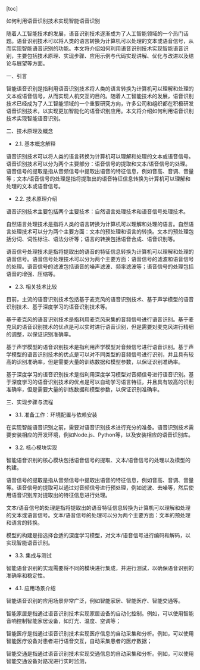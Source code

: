 
[toc]                    
                
                
如何利用语音识别技术实现智能语音识别

随着人工智能技术的发展，语音识别技术逐渐成为了人工智能领域的一个热门话题。语音识别技术可以将人类的语言转换为计算机可以处理的文本或语音信号，从而实现智能语音识别的功能。本文将介绍如何利用语音识别技术实现智能语音识别，主要包括技术原理、实现步骤、应用示例与代码实现讲解、优化与改进以及结论与展望等方面。

一、引言

智能语音识别是指利用语音识别技术将人类的语言转换为计算机可以理解和处理的文本或语音信号，从而实现人机交互的目的。随着人工智能技术的发展，语音识别技术已经成为了人工智能领域的一个重要研究方向，许多公司和组织都在积极研发语音识别技术，以实现更加智能化的语音识别应用。本文将介绍如何利用语音识别技术实现智能语音识别。

二、技术原理及概念

- 2.1. 基本概念解释

语音识别技术可以将人类的语言转换为计算机可以理解和处理的文本或语音信号。语音识别技术可以分为两个主要部分：语音信号的提取和文本/语音信号的处理。语音信号的提取是指从音频信号中提取出语音的特征信息，例如音高、音调、音量等；文本/语音信号的处理是指将提取出的语音特征信息转换为计算机可以理解和处理的文本或语音信号。

- 2.2. 技术原理介绍

语音识别技术主要包括两个主要技术：自然语言处理技术和语音信号处理技术。

自然语言处理技术是指将人类的语言转换为计算机可以理解和处理的语言。自然语言处理技术可以分为两个主要方面：文本的预处理和语言的转换。文本的预处理包括分词、词性标注、语法分析等；语言的转换包括语音合成、语音识别等。

语音信号处理技术是指将提取出的语音的特征信息转换为计算机可以理解和处理的语音信号。语音信号处理技术可以分为两个主要方面：语音信号的滤波和语音信号的处理。语音信号的滤波包括语音的噪声滤波、频率滤波等；语音信号的处理包括语音的增强、压缩等。

- 2.3. 相关技术比较

目前，主流的语音识别技术包括基于麦克风的语音识别技术、基于声学模型的语音识别技术、基于深度学习的语音识别技术等。

基于麦克风的语音识别技术是指利用麦克风采集的音频信号进行语音识别。基于麦克风的语音识别技术的优点是可以实时进行语音识别，但是需要对麦克风进行精细的调整，以保证识别准确率。

基于声学模型的语音识别技术是指利用声学模型对音频信号进行语音识别。基于声学模型的语音识别技术的优点是可以对不同类型的音频信号进行识别，并且具有较高的识别准确率，但是需要大量的训练数据和模型参数，以保证识别准确率。

基于深度学习的语音识别技术是指利用深度学习模型对音频信号进行语音识别。基于深度学习的语音识别技术的优点是可以自动学习语言特征，并且具有较高的识别准确率，但是需要大量的训练数据和模型参数，以保证识别准确率。

三、实现步骤与流程

- 3.1. 准备工作：环境配置与依赖安装

在实现智能语音识别之前，需要对语音识别技术进行充分的准备。语音识别技术需要安装相应的开发环境，例如Node.js、Python等，以及安装相应的语音识别库。

- 3.2. 核心模块实现

智能语音识别的核心模块包括语音信号的提取、文本/语音信号的处理以及模型的构建。

语音信号的提取是指从音频信号中提取出语音的特征信息，例如音高、音调、音量等。语音信号的提取可以通过对音频信号进行预处理，例如滤波、去噪等，然后使用语音识别库对提取出的特征信息进行处理。

文本/语音信号的处理是指将提取出的语音特征信息转换为计算机可以理解和处理的文本或语音信号。文本/语音信号的处理可以分为两个主要方面：文本的预处理和语言的转换。

模型的构建是指选择合适的深度学习模型，对文本/语音信号进行编码和解码，以实现智能语音识别。

- 3.3. 集成与测试

智能语音识别的实现需要将不同的模块进行集成，并进行测试，以确保语音识别的准确率和稳定性。

- 4.1. 应用场景介绍

智能语音识别的应用场景非常广泛，例如智能家居、智能医疗、智能交通等。

智能家居是指通过语音识别技术实现家居设备的自动化控制。例如，可以使用智能音响控制智能家居设备，如灯光、温度、空调等；

智能医疗是指通过语音识别技术实现医疗信息的自动采集和分析。例如，可以使用智能医疗设备对患者进行语音交互，自动采集患者的医疗数据；

智能交通是指通过语音识别技术实现交通信息的自动采集和分析。例如，可以使用智能交通设备对路况进行实时监测，

